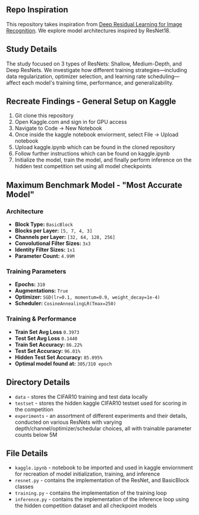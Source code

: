 ## Repo Inspiration 
This repository takes inspiration from [Deep Residual Learning for Image Recognition](https://arxiv.org/abs/1512.03385). We explore model architectures inspired by ResNet18.

## Study Details
The study focused on 3 types of ResNets: Shallow, Medium-Depth, and Deep ResNets. We investigate how different training strategies—including data regularization, optimizer selection, and learning rate scheduling—affect each model's training time, performance, and generalizability. 

## Recreate Findings - General Setup on Kaggle
1. Git clone this repository
2. Open Kaggle.com and sign in for GPU access 
3. Navigate to Code -> New Notebook
4. Once inside the kaggle notebook enviorment, select File -> Upload notebook
5. Upload kaggle.ipynb which can be found in the cloned repository
6. Follow further instructions which can be found on kaggle.ipynb
7. Initialize the model, train the model, and finally perform inference on the hidden test competition set using all model checkpoints

## Maximum Benchmark Model - "Most Accurate Model"
### Architecture
- **Block Type:** `BasicBlock`
- **Blocks per Layer:** `[5, 7, 4, 3]`
- **Channels per Layer:** `[32, 64, 128, 256]`
- **Convolutional Filter Sizes:** `3x3`
- **Identity Filter Sizes:** `1x1`
- **Parameter Count:** `4.99M`

### Training Parameters
- **Epochs:** `310`
- **Augmentations:** `True`
- **Optimizer:** `SGD(lr=0.1, momentum=0.9, weight_decay=1e-4)`
- **Scheduler:** `CosineAnnealingLR(Tmax=250)`

### Training & Performance
- **Train Set Avg Loss** `0.3973`
- **Test Set Avg Loss** `0.1440`
- **Train Set Accuracy:** `86.22%`
- **Test Set Accuracy:** `96.01%`
- **Hidden Test Set Accuracy:** `85.095%`
- **Optimal model found at:** `305/310 epoch`

## Directory Details
- `data` - stores the CIFAR10 training and test data locally
- `testset` - stores the hidden kaggle CIFAR10 testset used for scoring in the competition
- `experiments` - an assortment of different experiments and their details, conducted on various ResNets with varying depth/channel/optimizer/schedular choices, all with trainable parameter counts below 5M


## File Details
- `kaggle.ipynb` - notebook to be imported and used in kaggle enviornment for recreation of model initialization, training, and inference
- `resnet.py` - contains the implementation of the ResNet, and BasicBlock classes
- `training.py` - contains the implementation of the training loop
- `inference.py` - contains the implementation of the inference loop using the hidden competition dataset and all checkpoint models


